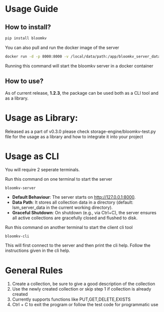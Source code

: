 # Usage Guide

## How to install?
```bash
pip install bloomkv
```

You can also pull and run the docker image of the server
```bash
docker run -d -p 8000:8000 -v /local/data/path:/app/bloomkv_server_data --name bloomkv sensei0410/bloomkv:1.2.8
```
Running this command will start the bloomkv server in a docker container
## How to use?
As of current release, **1.2.3**, the package can be used both as a CLI tool and as a library. 

# Usage as Library:
Released as a part of v0.3.0
please check storage-engine/bloomkv-test.py file for the usage as a library and how to integrate it into your project

# Usage as CLI
You will require 2 seperate terminals.


Run this command on one terminal to start the server
```
bloomkv-server
```
* **Default Behaviour**: The server starts on http://127.0.0.1:8000.
* **Data Path**:  It stores all collection data in a directory (default: lsm_server_data in the current working directory).
* **Graceful Shutdown**: On shutdown (e.g., via Ctrl+C), the server ensures all active collections are gracefully closed and flushed to disk.

Run this command on another terminal to start the client cli tool
```
bloomkv-cli
```
This will first connect to the server and then print the cli help. Follow the instructions given in the cli help.

# General Rules
1. Create a collection, be sure to give a good description of the collection
2. Use the newly created collection or skip step 1 if collection is already created
3. Currently supports functions like PUT,GET,DELETE,EXISTS
4. Ctrl + C to exit the program or follow the test code for programmatic use
